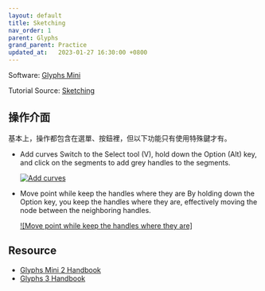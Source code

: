 ```yaml
---
layout: default
title: Sketching
nav_order: 1
parent: Glyphs
grand_parent: Practice
updated_at:   2023-01-27 16:30:00 +0800
---
```


Software: [Glyphs Mini](https://glyphsapp.com)

Tutorial Source: [Sketching](https://glyphsapp.com/learn/sketching)

## 操作介面

基本上，操作都包含在選單、按鈕裡，但以下功能只有使用特殊鍵才有。

- Add curves
    Switch to the Select tool (V), hold down the Option (Alt) key, and click on the segments to add grey handles to the segments.

    [![Add curves](https://cdn2.glyphsapp.com/media/pages/learn/sketching/fbae714882-1624987024/sketch-6.gif)](https://glyphsapp.com/learn/sketching)

- Move point while keep the handles where they are
    By holding down the Option key, you keep the handles where they are, effectively moving the node between the neighboring handles.

    [![Move point while keep the handles where they are]](https://cdn2.glyphsapp.com/media/pages/learn/sketching/59808f9965-1624987024/sketch-10.gif)

## Resource

- [Glyphs Mini 2 Handbook](https://glyphsapp.com/downloads/handbook/GlyphsMini-Handbook-2.0.pdf)
- [Glyphs 3 Handbook](https://glyphsapp.com/media/pages/learn/3ec528a11c-1634835554/glyphs-3-handbook.pdf)
